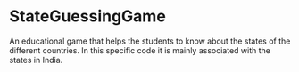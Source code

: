 # StateGuessingGame
An educational game that helps the students to know about the states of the different countries. In this specific code it is mainly associated with the states in India.
